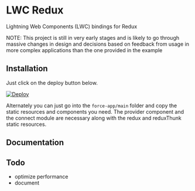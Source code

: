 
# LWC Redux
Lightning Web Components (LWC) bindings for Redux

NOTE: This project is still in very early stages and is likely to go through massive changes in design and decisions based on feedback from usage in more complex applications than the one provided in the example

## Installation
Just click on the deploy button below.

[![Deploy](https://deploy-to-sfdx.com/dist/assets/images/DeployToSFDX.svg)](https://deploy-to-sfdx.com)

Alternately you can just go into the `force-app/main` folder and copy the static resources and components you need. The provider component and the connect module are necessary along with the redux and reduxThunk static resources. 

## Documentation



## Todo
- optimize performance
- document

